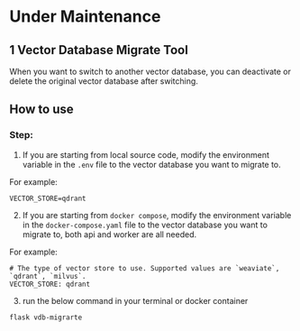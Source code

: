 # Under Maintenance 

## 1 Vector Database Migrate Tool

When you want to switch to another vector database, you can deactivate or delete the original vector database after switching.

## How to use

### Step:

1. If you are starting from local source code, modify the environment variable in the `.env` file to the vector database you want to migrate to.

For example:&#x20;

```
VECTOR_STORE=qdrant
```

2. If you are starting from `docker compose`, modify the environment variable in the `docker-compose.yaml` file to the vector database you want to migrate to, both api and worker are all needed.

For example:

```
# The type of vector store to use. Supported values are `weaviate`, `qdrant`, `milvus`.
VECTOR_STORE: qdrant
```

3. run the below command in your terminal or docker container

```
flask vdb-migrarte
```
